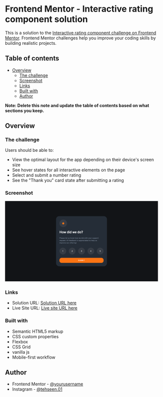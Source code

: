 # Frontend Mentor - Interactive rating component solution

This is a solution to the [Interactive rating component challenge on Frontend Mentor](https://www.frontendmentor.io/challenges/interactive-rating-component-koxpeBUmI). Frontend Mentor challenges help you improve your coding skills by building realistic projects.

## Table of contents

- [Overview](#overview)
  - [The challenge](#the-challenge)
  - [Screenshot](#screenshot)
  - [Links](#links)
  - [Built with](#built-with)
  - [Author](#author)

**Note: Delete this note and update the table of contents based on what sections you keep.**

## Overview

### The challenge

Users should be able to:

- View the optimal layout for the app depending on their device's screen size
- See hover states for all interactive elements on the page
- Select and submit a number rating
- See the "Thank you" card state after submitting a rating

### Screenshot

![](./images/screenshot.png)

### Links

- Solution URL: [Solution URL here](https://github.com/tehseen01/Interactive-rating-component.git)
- Live Site URL: [Live site URL here](https://tehseen01-interactice-rating-card.netlify.app/)

### Built with

- Semantic HTML5 markup
- CSS custom properties
- Flexbox
- CSS Grid
- vanilla js
- Mobile-first workflow

## Author

- Frontend Mentor - [@yourusername](https://www.frontendmentor.io/profile/tehseen01)
- Instagram - [@tehseen.01](https://www.instagram.com/tehseen.01)
